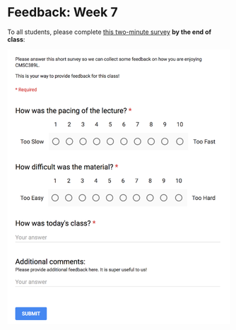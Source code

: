 # Feedback: Week 7

To all students, please complete [this two-minute survey](http://ter.ps/feedback7) **by the end of class**:

[![Feedback Survey](../../media/feedback.png)](http://ter.ps/feedback7)
